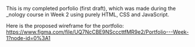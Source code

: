 This is my completed porfolio (first draft), which was made during the \_nology
course in Week 2 using purely HTML, CSS and JavaScript. 

Here is the proposed wireframe for the portfolio: 
https://www.figma.com/file/UQ7NcCBE9NScccttfMR9e2/Portfolio---Week-1?node-id=0%3A1  
